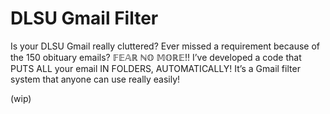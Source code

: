 # DLSU Gmail Filter
Is your DLSU Gmail really cluttered? Ever missed a requirement because of the 150 obituary emails? 
𝔽𝔼𝔸ℝ ℕ𝕆 𝕄𝕆ℝ𝔼!! I’ve developed a code that PUTS ALL your email IN FOLDERS, AUTOMATICALLY! 
It’s a Gmail filter system that anyone can use really easily!

(wip)
